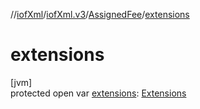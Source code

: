 //[iofXml](../../../index.md)/[iofXml.v3](../index.md)/[AssignedFee](index.md)/[extensions](extensions.md)

# extensions

[jvm]\
protected open var [extensions](extensions.md): [Extensions](../-extensions/index.md)
